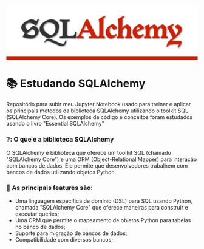 ![Banner](https://github.com/AndradeReryson/Estudos_SQLAlchemy/blob/main/SQLALchemy_Banner.png)
# :books: Estudando SQLAlchemy
Repositório para subir meu Jupyter Notebook usado para treinar e aplicar os principais metodos da biblioteca SQLAlchemy utilizando o toolkit SQL (SQLAlchemy Core).
Os exemplos de código e conceitos foram estudados usando o livro "Essential SQLAlchemy"

### ❔: O que é a biblioteca SQLAlchemy
O SQLAlchemy é biblioteca que oferece um toolkit SQL (chamado "SQLAlchemy Core") e uma ORM (Object-Relational Mapper) para interação com bancos de dados. Ele permite que desenvolvedores trabalhem com bancos de dados utilizando objetos Python.

### 📌 As principais features são:
- Uma linguagem específica de domínio (DSL) para SQL usando Python, chamada "SQLAlchemy Core" que oferece maneiras para construir e executar queries;
- Uma ORM que permite o mapeamento de objetos Python para tabelas no banco de dados;
- Suporte para migração de bancos de dados;
- Compatibilidade com diversos bancos;

